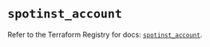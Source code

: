 # `spotinst_account`

Refer to the Terraform Registry for docs: [`spotinst_account`](https://registry.terraform.io/providers/spotinst/spotinst/1.221.0/docs/resources/account).
